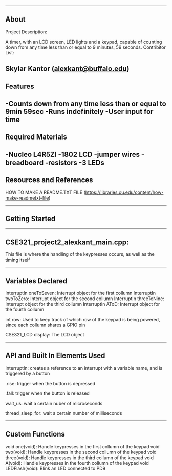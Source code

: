 -------------------
About
-------------------
Project Description: 

A timer, with an LCD screen, LED lights and a keypad, capable of counting down from any time less than or equal to 9 minutes, 59 seconds.
Contribitor List:

Skylar Kantor (alexkant@buffalo.edu)
--------------------
Features
--------------------
-Counts down from any time less than or equal to 9min 59sec
-Runs indefinitely
-User input for time
--------------------
Required Materials
--------------------
-Nucleo L4R5ZI
-1802 LCD
-jumper wires
-breadboard
-resistors
-3 LEDs
--------------------
Resources and References
--------------------
HOW TO MAKE A README.TXT FILE (https://libraries.ou.edu/content/how-make-readmetxt-file)

--------------------
Getting Started
--------------------



--------------------
CSE321_project2_alexkant_main.cpp:
--------------------
This file is where the handling of the keypresses occurs, as well as the timing itself

----------
Variables Declared
----------
InterruptIn oneToSeven: Interrupt object for the first collumn
InterruptIn twoToZero: Interrupt object for the second collumn
InterruptIn threeToNine: Interrupt object for the third collumn
InterruptIn AToD: Interrupt object for the fourth collumn

int row: Used to keep track of which row of the keypad is being powered, since each collumn shares a GPIO pin

CSE321_LCD display: The LCD object

----------
API and Built In Elements Used
----------


InterruptIn: creates a reference to an interrupt with a variable name, and is triggered by a button

  .rise: trigger when the button is depressed

  .fall: trigger when the button is released

wait_us: wait a certain nuber of microseconds

thread_sleep_for: wait a certain number of milliseconds


----------
Custom Functions
----------
void one(void): Handle keypresses in the first collumn of the keypad
void two(void): Handle keypresses in the second collumn of the keypad
void three(void): Handle keypresses in the third collumn of the keypad
void A(void): Handle keypresses in the fourth collumn of the keypad
void LEDFlash(void): Blink an LED connected to PD9 


